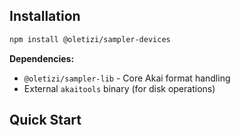 ## Installation

```bash
npm install @oletizi/sampler-devices
```

**Dependencies:**

- `@oletizi/sampler-lib` - Core Akai format handling
- External `akaitools` binary (for disk operations)

## Quick Start
